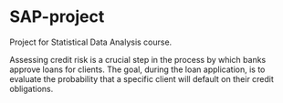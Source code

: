 # SAP-project
Project for Statistical Data Analysis course.

Assessing credit risk is a crucial step in the process by which banks approve loans for clients. The goal, during the loan application, is to evaluate the probability that a specific client will default on their credit obligations.

